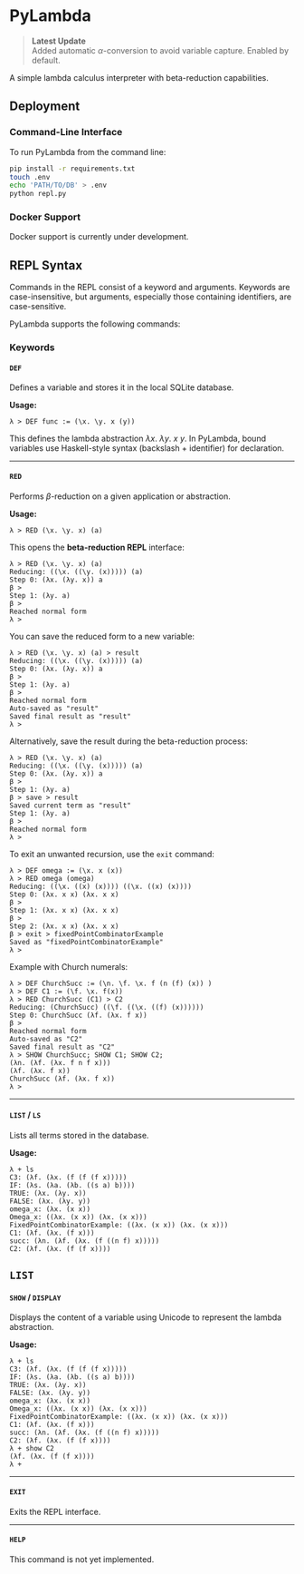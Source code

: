 # PyLambda

> **Latest Update**  
> Added automatic $\alpha$-conversion to avoid variable capture. Enabled by default.

A simple lambda calculus interpreter with beta-reduction capabilities.

## Deployment

### Command-Line Interface

To run PyLambda from the command line:

```zsh
pip install -r requirements.txt
touch .env
echo 'PATH/TO/DB' > .env
python repl.py
```

### Docker Support

Docker support is currently under development.

## REPL Syntax

Commands in the REPL consist of a keyword and arguments. Keywords are case-insensitive, but arguments, especially those containing identifiers, are case-sensitive.

PyLambda supports the following commands:

### Keywords
#### `DEF`

Defines a variable and stores it in the local SQLite database.

**Usage:**
```text
λ > DEF func := (\x. \y. x (y))
```

This defines the lambda abstraction $\lambda x.\ \lambda y.\ x\ y$. In PyLambda, bound variables use Haskell-style syntax (backslash + identifier) for declaration.

---

#### `RED`

Performs $\beta$-reduction on a given application or abstraction.

**Usage:**
```text
λ > RED (\x. \y. x) (a)
```

This opens the **beta-reduction REPL** interface:

```text
λ > RED (\x. \y. x) (a)
Reducing: ((\x. ((\y. (x))))) (a)
Step 0: (λx. (λy. x)) a
β > 
Step 1: (λy. a)
β > 
Reached normal form
λ > 
```

You can save the reduced form to a new variable:

```text
λ > RED (\x. \y. x) (a) > result
Reducing: ((\x. ((\y. (x))))) (a)
Step 0: (λx. (λy. x)) a
β >
Step 1: (λy. a)
β >
Reached normal form
Auto-saved as "result"
Saved final result as "result"
λ >
```

Alternatively, save the result during the beta-reduction process:

```text
λ > RED (\x. \y. x) (a)
Reducing: ((\x. ((\y. (x))))) (a)
Step 0: (λx. (λy. x)) a
β >
Step 1: (λy. a)
β > save > result
Saved current term as "result"
Step 1: (λy. a)
β >
Reached normal form
λ >
```

To exit an unwanted recursion, use the `exit` command:

```text
λ > DEF omega := (\x. x (x))
λ > RED omega (omega)
Reducing: ((\x. ((x) (x)))) ((\x. ((x) (x))))
Step 0: (λx. x x) (λx. x x)
β >
Step 1: (λx. x x) (λx. x x)
β >
Step 2: (λx. x x) (λx. x x)
β > exit > fixedPointCombinatorExample
Saved as "fixedPointCombinatorExample"
λ >
```

Example with Church numerals:

```text
λ > DEF ChurchSucc := (\n. \f. \x. f (n (f) (x)) )
λ > DEF C1 := (\f. \x. f(x))
λ > RED ChurchSucc (C1) > C2
Reducing: (ChurchSucc) ((\f. ((\x. ((f) (x))))))
Step 0: ChurchSucc (λf. (λx. f x))
β >
Reached normal form
Auto-saved as "C2"
Saved final result as "C2"
λ > SHOW ChurchSucc; SHOW C1; SHOW C2;
(λn. (λf. (λx. f n f x)))
(λf. (λx. f x))
ChurchSucc (λf. (λx. f x))
λ >
```

---

#### `LIST` / `LS`

Lists all terms stored in the database.

**Usage:**
```text
λ + ls
C3: (λf. (λx. (f (f (f x)))))
IF: (λs. (λa. (λb. ((s a) b))))
TRUE: (λx. (λy. x))
FALSE: (λx. (λy. y))
omega_x: (λx. (x x))
Omega_x: ((λx. (x x)) (λx. (x x)))
FixedPointCombinatorExample: ((λx. (x x)) (λx. (x x)))
C1: (λf. (λx. (f x)))
succ: (λn. (λf. (λx. (f ((n f) x)))))
C2: (λf. (λx. (f (f x))))
```

`LIST` 
---

#### `SHOW` / `DISPLAY`

Displays the content of a variable using Unicode to represent the lambda abstraction.

**Usage:**
```text
λ + ls
C3: (λf. (λx. (f (f (f x)))))
IF: (λs. (λa. (λb. ((s a) b))))
TRUE: (λx. (λy. x))
FALSE: (λx. (λy. y))
omega_x: (λx. (x x))
Omega_x: ((λx. (x x)) (λx. (x x)))
FixedPointCombinatorExample: ((λx. (x x)) (λx. (x x)))
C1: (λf. (λx. (f x)))
succ: (λn. (λf. (λx. (f ((n f) x)))))
C2: (λf. (λx. (f (f x))))
λ + show C2
(λf. (λx. (f (f x))))
λ +
```

---

#### `EXIT`

Exits the REPL interface.

---

#### `HELP`

This command is not yet implemented.

